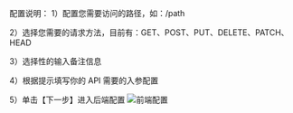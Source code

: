 配置说明：
1）配置您需要访问的路径，如：/path

2）选择您需要的请求方法，目前有：GET、POST、PUT、DELETE、PATCH、HEAD

3）选择性的输入备注信息

4）根据提示填写你的 API 需要的入参配置

5）单击【下一步】进入后端配置
![前端配置](https://i.imgur.com/cbv1tO6.png)